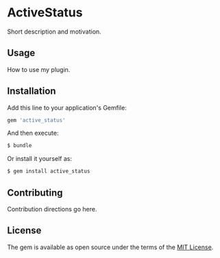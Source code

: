 # ActiveStatus
Short description and motivation.

## Usage
How to use my plugin.

## Installation
Add this line to your application's Gemfile:

```ruby
gem 'active_status'
```

And then execute:
```bash
$ bundle
```

Or install it yourself as:
```bash
$ gem install active_status
```

## Contributing
Contribution directions go here.

## License
The gem is available as open source under the terms of the [MIT License](https://opensource.org/licenses/MIT).
